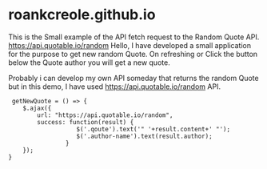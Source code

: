 # roankcreole.github.io
This is the Small example of the API fetch request to the Random Quote API. https://api.quotable.io/random
Hello,
  I have developed a small application for the purpose to get new random Quote.
  On refreshing or Click the button below the Quote author you will get a new quote.
  
  Probably i can develop my own API someday that returns the random Quote but in this demo, I have used https://api.quotable.io/random API.

```
 getNewQuote = () => {
	$.ajax({
		url: "https://api.quotable.io/random",               
		success: function(result) { 
                   $('.qoute').text('" '+result.content+' "');
                   $('.author-name').text(result.author);
			    }	    	    
	}); 
}
```
